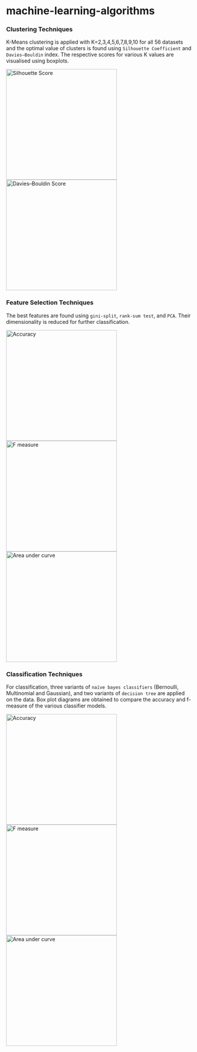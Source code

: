 # machine-learning-algorithms

### Clustering Techniques
K-Means clustering is applied with K=2,3,4,5,6,7,8,9,10 for all 56 datasets and the optimal value of clusters is found using `Silhouette Coefficient` and `Davies–Bouldin` index. The respective scores for various K values are visualised using boxplots.

<img src="https://i.imgur.com/Vkz2SuE.jpg" title="Silhouette Score" width="300"/>    <img src="https://i.imgur.com/MgFoJgq.jpg" title="Davies–Bouldin Score" width="300"/> 

### Feature Selection Techniques
The best features are found using `gini-split`, `rank-sum test`, and `PCA`. Their dimensionality is reduced for further classification.

<img src="https://i.imgur.com/w3bhJKD.jpg" title="Accuracy" width="300"/>    <img src="https://i.imgur.com/BYPZ3yz.jpg" title="F measure" width="300"/> <img src="https://i.imgur.com/ngcawbZ.jpg" title="Area under curve" width="300"/> 

### Classification Techniques
For classification, three variants of `naïve bayes classifiers` (Bernoulli, Multinomial and Gaussian), and two variants of `decision tree` are applied on the data. Box plot diagrams are obtained to compare the accuracy and f-measure of the various classifier models.

<img src="https://i.imgur.com/gDBRjNY.jpg" title="Accuracy" width="300"/>    <img src="https://i.imgur.com/C2bEHbk.jpg" title="F measure" width="300"/> <img src="https://i.imgur.com/iqTVAze.jpg" title="Area under curve" width="300"/> 
